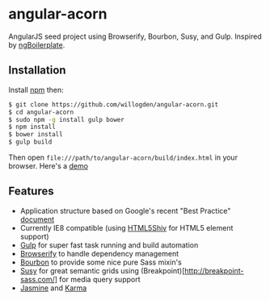 angular-acorn
=============

AngularJS seed project using Browserify, Bourbon, Susy, and Gulp. Inspired by [ngBoilerplate](http://joshdmiller.github.com/ng-boilerplate).

## Installation

Install [npm](https://github.com/npm/npm) then:

```sh
$ git clone https://github.com/willogden/angular-acorn.git
$ cd angular-acorn
$ sudo npm -g install gulp bower
$ npm install
$ bower install
$ gulp build
```

Then open `file:///path/to/angular-acorn/build/index.html` in your browser. Here's a [demo](http://willo.gd/en/demos/angular-acorn/index.html)

## Features

- Application structure based on Google's recent "Best Practice" [document](https://docs.google.com/document/d/1XXMvReO8-Awi1EZXAXS4PzDzdNvV6pGcuaF4Q9821Es/pub) 
- Currently IE8 compatible (using [HTML5Shiv](https://code.google.com/p/html5shiv/) for HTML5 element support) 
- [Gulp](http://gulpjs.com/) for super fast task running and build automation
- [Browserify](http://browserify.org/) to handle dependency management
- [Bourbon](http://bourbon.io/) to provide some nice pure Sass mixin's
- [Susy](http://susydocs.oddbird.net/en/latest/) for great semantic grids using (Breakpoint)[http://breakpoint-sass.com/] for media query support
- [Jasmine](http://jasmine.github.io/) and [Karma](http://karma-runner.github.io/0.12/index.html)
